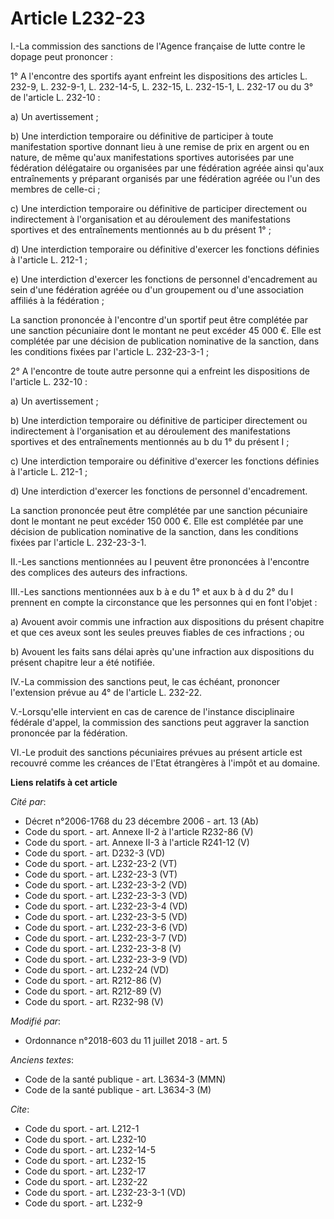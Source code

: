 # Article L232-23

I.-La commission des sanctions de l'Agence française de lutte contre le dopage peut prononcer : 

1° A l'encontre des sportifs ayant enfreint les dispositions des articles L. 232-9, L. 232-9-1, L. 232-14-5, L. 232-15, L.
232-15-1, L. 232-17 ou du 3° de l'article L. 232-10 : 

a) Un avertissement ; 

b) Une interdiction temporaire ou définitive de participer à toute manifestation sportive donnant lieu à une remise de prix
en argent ou en nature, de même qu'aux manifestations sportives autorisées par une fédération délégataire ou organisées par
une fédération agréée ainsi qu'aux entraînements y préparant organisés par une fédération agréée ou l'un des membres de
celle-ci ; 

c) Une interdiction temporaire ou définitive de participer directement ou indirectement à l'organisation et au déroulement
des manifestations sportives et des entraînements mentionnés au b du présent 1° ; 

d) Une interdiction temporaire ou définitive d'exercer les fonctions définies à l'article L. 212-1 ; 

e) Une interdiction d'exercer les fonctions de personnel d'encadrement au sein d'une fédération agréée ou d'un groupement ou
d'une association affiliés à la fédération ; 

La sanction prononcée à l'encontre d'un sportif peut être complétée par une sanction pécuniaire dont le montant ne peut
excéder 45 000 €. Elle est complétée par une décision de publication nominative de la sanction, dans les conditions fixées
par l'article L. 232-23-3-1 ; 

2° A l'encontre de toute autre personne qui a enfreint les dispositions de l'article L. 232-10 : 

a) Un avertissement ; 

b) Une interdiction temporaire ou définitive de participer directement ou indirectement à l'organisation et au déroulement
des manifestations sportives et des entraînements mentionnés au b du 1° du présent I ; 

c) Une interdiction temporaire ou définitive d'exercer les fonctions définies à l'article L. 212-1 ; 

d) Une interdiction d'exercer les fonctions de personnel d'encadrement. 

La sanction prononcée peut être complétée par une sanction pécuniaire dont le montant ne peut excéder 150 000 €. Elle est
complétée par une décision de publication nominative de la sanction, dans les conditions fixées par l'article L. 232-23-3-1. 

II.-Les sanctions mentionnées au I peuvent être prononcées à l'encontre des complices des auteurs des infractions. 

III.-Les sanctions mentionnées aux b à e du 1° et aux b à d du 2° du I prennent en compte la circonstance que les personnes
qui en font l'objet : 

a) Avouent avoir commis une infraction aux dispositions du présent chapitre et que ces aveux sont les seules preuves fiables
de ces infractions ; ou 

b) Avouent les faits sans délai après qu'une infraction aux dispositions du présent chapitre leur a été notifiée. 

IV.-La commission des sanctions peut, le cas échéant, prononcer l'extension prévue au 4° de l'article L. 232-22. 

V.-Lorsqu'elle intervient en cas de carence de l'instance disciplinaire fédérale d'appel, la commission des sanctions peut
aggraver la sanction prononcée par la fédération. 

VI.-Le produit des sanctions pécuniaires prévues au présent article est recouvré comme les créances de l'Etat étrangères à
l'impôt et au domaine.

**Liens relatifs à cet article**

_Cité par_:

  - Décret n°2006-1768 du 23 décembre 2006 - art. 13 (Ab)
  - Code du sport. - art. Annexe II-2 à l'article R232-86 (V)
  - Code du sport. - art. Annexe II-3 à l'article R241-12 (V)
  - Code du sport. - art. D232-3 (VD)
  - Code du sport. - art. L232-23-2 (VT)
  - Code du sport. - art. L232-23-3 (VT)
  - Code du sport. - art. L232-23-3-2 (VD)
  - Code du sport. - art. L232-23-3-3 (VD)
  - Code du sport. - art. L232-23-3-4 (VD)
  - Code du sport. - art. L232-23-3-5 (VD)
  - Code du sport. - art. L232-23-3-6 (VD)
  - Code du sport. - art. L232-23-3-7 (VD)
  - Code du sport. - art. L232-23-3-8 (V)
  - Code du sport. - art. L232-23-3-9 (VD)
  - Code du sport. - art. L232-24 (VD)
  - Code du sport. - art. R212-86 (V)
  - Code du sport. - art. R212-89 (V)
  - Code du sport. - art. R232-98 (V)

_Modifié par_:

  - Ordonnance n°2018-603 du 11 juillet 2018 - art. 5

_Anciens textes_:

  - Code de la santé publique - art. L3634-3 (MMN)
  - Code de la santé publique - art. L3634-3 (M)

_Cite_:

  - Code du sport. - art. L212-1
  - Code du sport. - art. L232-10
  - Code du sport. - art. L232-14-5
  - Code du sport. - art. L232-15
  - Code du sport. - art. L232-17
  - Code du sport. - art. L232-22
  - Code du sport. - art. L232-23-3-1 (VD)
  - Code du sport. - art. L232-9
